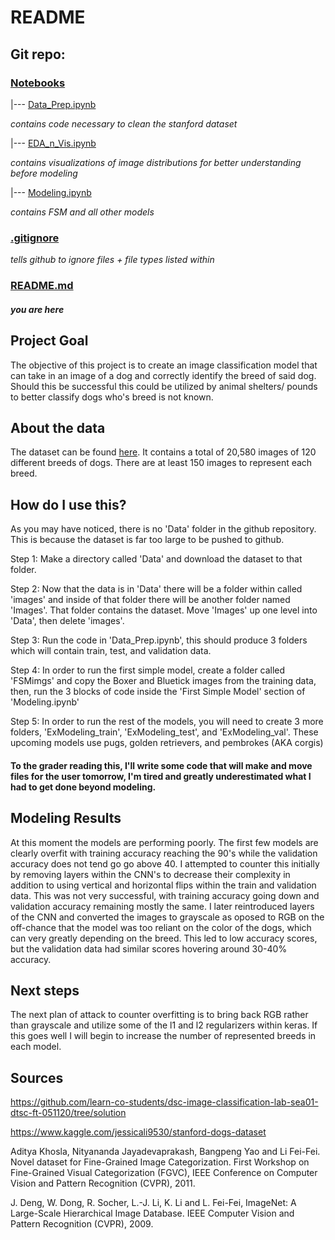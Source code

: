 # README

## Git repo:

### [Notebooks](https://github.com/Booandlean/Fe_Final_Project/tree/master/Notebooks)
|--- [Data_Prep.ipynb](https://github.com/Booandlean/Fe_Final_Project/blob/master/Notebooks/Data_Prep.ipynb)

_contains code necessary to clean the stanford dataset_

|--- [EDA_n_Vis.ipynb](https://github.com/Booandlean/Fe_Final_Project/blob/master/Notebooks/EDA_n_Vis.ipynb)

_contains visualizations of image distributions for better understanding before modeling_

|--- [Modeling.ipynb](https://github.com/Booandlean/Fe_Final_Project/blob/master/Notebooks/Modeling.ipynb)

_contains FSM and all other models_

### [.gitignore](https://github.com/Booandlean/Fe_Final_Project/blob/master/.gitignore)
_tells github to ignore files + file types listed within_
### [README.md](https://github.com/Booandlean/Fe_Final_Project/blob/master/README.md)
#### _you are here_

## Project Goal

The objective of this project is to create an image classification model that can take in an image of a dog and correctly identify the breed of said dog. Should this be successful this could be utilized by animal shelters/ pounds to better classify dogs who's breed is not known. 

## About the data

The dataset can be found [here](https://www.kaggle.com/jessicali9530/stanford-dogs-dataset). It contains a total of 20,580 images of 120 different breeds of dogs. There are at least 150 images to represent each breed. 

## How do I use this?

As you may have noticed, there is no 'Data' folder in the github repository. This is because the dataset is far too large to be pushed to github. 

Step 1: Make a directory called 'Data' and download the dataset to that folder.

Step 2: Now that the data is in 'Data' there will be a folder within called 'images' and inside of that folder there will be another folder named 'Images'. That folder contains the dataset. Move 'Images' up one level into 'Data', then delete 'images'.

Step 3: Run the code in 'Data_Prep.ipynb', this should produce 3 folders which will contain train, test, and validation data. 

Step 4: In order to run the first simple model, create a folder called 'FSMimgs' and copy the Boxer and Bluetick images from the training data, then, run the 3 blocks of code inside the 'First Simple Model' section of 'Modeling.ipynb'

Step 5: In order to run the rest of the models, you will need to create 3 more folders, 'ExModeling_train', 'ExModeling_test', and 'ExModeling_val'. These upcoming models use pugs, golden retrievers, and pembrokes (AKA corgis)

#### To the grader reading this, I'll write some code that will make and move files for the user tomorrow, I'm tired and greatly underestimated what I had to get done beyond modeling. 

## Modeling Results

At this moment the models are performing poorly. The first few models are clearly overfit with training accuracy reaching the 90's while the validation accuracy does not tend go go above 40. I attempted to counter this initially by removing layers within the CNN's to decrease their complexity in addition to using vertical and horizontal flips within the train and validation data. This was not very successful, with training accuracy going down and validation accuracy remaining mostly the same. I later reintroduced layers of the CNN and converted the images to grayscale as oposed to RGB on the off-chance that the model was too reliant on the color of the dogs, which can very greatly depending on the breed. This led to low accuracy scores, but the validation data had similar scores hovering around 30-40% accuracy. 

## Next steps

The next plan of attack to counter overfitting is to bring back RGB rather than grayscale and utilize some of the l1 and l2 regularizers within keras. If this goes well I will begin to increase the number of represented breeds in each model. 

## Sources

https://github.com/learn-co-students/dsc-image-classification-lab-sea01-dtsc-ft-051120/tree/solution

https://www.kaggle.com/jessicali9530/stanford-dogs-dataset

Aditya Khosla, Nityananda Jayadevaprakash, Bangpeng Yao and Li Fei-Fei. Novel dataset for Fine-Grained Image Categorization. First Workshop on Fine-Grained Visual Categorization (FGVC), IEEE Conference on Computer Vision and Pattern Recognition (CVPR), 2011.

J. Deng, W. Dong, R. Socher, L.-J. Li, K. Li and L. Fei-Fei, ImageNet: A Large-Scale Hierarchical Image Database. IEEE Computer Vision and Pattern Recognition (CVPR), 2009.